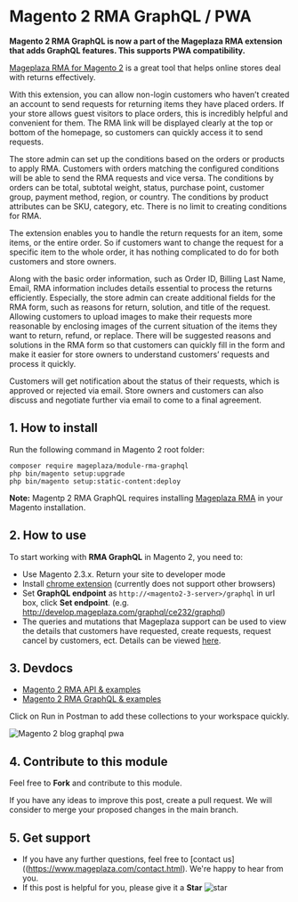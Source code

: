 # Magento 2 RMA GraphQL / PWA

**Magento 2 RMA GraphQL is now a part of the Mageplaza RMA extension that adds GraphQL features. This supports PWA compatibility.**

[Mageplaza RMA for Magento 2](https://www.mageplaza.com/magento-2-rma/) is a great tool that helps online stores deal with returns effectively. 

With this extension, you can allow non-login customers who haven’t created an account to send requests for returning items they have placed orders. If your store allows guest visitors to place orders, this is incredibly helpful and convenient for them. The RMA link will be displayed clearly at the top or bottom of the homepage, so customers can quickly access it to send requests. 

The store admin can set up the conditions based on the orders or products to apply RMA. Customers with orders matching the configured conditions will be able to send the RMA requests and vice versa. The conditions by orders can be total, subtotal weight, status, purchase point, customer group, payment method, region, or country. The conditions by product attributes can be SKU, category, etc. There is no limit to creating conditions for RMA. 

The extension enables you to handle the return requests for an item, some items, or the entire order. So if customers want to change the request for a specific item to the whole order, it has nothing complicated to do for both customers and store owners. 

Along with the basic order information, such as Order ID, Billing Last Name, Email, RMA information includes details essential to process the returns efficiently. Especially, the store admin can create additional fields for the RMA form, such as reasons for return, solution, and title of the request. Allowing customers to upload images to make their requests more reasonable by enclosing images of the current situation of the items they want to return, refund, or replace. There will be suggested reasons and solutions in the RMA form so that customers can quickly fill in the form and make it easier for store owners to understand customers’ requests and process it quickly. 

Customers will get notification about the status of their requests, which is approved or rejected via email. Store owners and customers can also discuss and negotiate further via email to come to a final agreement. 

## 1. How to install

Run the following command in Magento 2 root folder:

```
composer require mageplaza/module-rma-graphql
php bin/magento setup:upgrade
php bin/magento setup:static-content:deploy
```

**Note:** 
Magentp 2 RMA GraphQL requires installing [Mageplaza RMA](https://www.mageplaza.com/magento-2-rma/) in your Magento installation. 

## 2. How to use

To start working with **RMA GraphQL** in Magento 2, you need to:

- Use Magento 2.3.x. Return your site to developer mode
- Install [chrome extension](https://chrome.google.com/webstore/detail/chromeiql/fkkiamalmpiidkljmicmjfbieiclmeij?hl=en) (currently does not support other browsers)
- Set **GraphQL endpoint** as `http://<magento2-3-server>/graphql` in url box, click **Set endpoint**. (e.g. http://develop.mageplaza.com/graphql/ce232/graphql)
- The queries and mutations that Mageplaza support can be used to view the details that customers have requested, create requests, request cancel by customers, ect. Details can be viewed [here](https://documenter.getpostman.com/view/5977924/SzKZqvQE?version=latest#c0b8d573-3278-48e9-9644-5f711e5d033c).

## 3. Devdocs
- [Magento 2 RMA API & examples](https://documenter.getpostman.com/view/10589000/SzS2y8cT?version=latest) 
- [Magento 2 RMA GraphQL & examples](https://documenter.getpostman.com/view/10589000/SzRyzVYU?version=latest) 

Click on Run in Postman to add these collections to your workspace quickly.

![Magento 2 blog graphql pwa](https://i.imgur.com/lhsXlUR.gif)

## 4. Contribute to this module 
Feel free to **Fork** and contribute to this module. 

If you have any ideas to improve this post, create a pull request. We will consider to merge your proposed changes in the main branch. 

## 5. Get support
- If you have any further questions, feel free to [contact us]((https://www.mageplaza.com/contact.html). We're happy to hear from you. 
- If this post is helpful for you, please give it a **Star** ![star](https://i.imgur.com/S8e0ctO.png)


